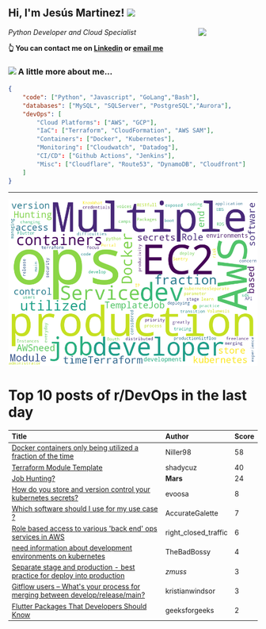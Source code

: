 <!--
**jmartinezl/jmartinezl** is a ✨ _special_ ✨ repository because its `README.md` (this file) appears on your GitHub profile.

Here are some ideas to get you started:

- 🔭 I’m currently working on ...
- 🌱 I’m currently learning ...
- 👯 I’m looking to collaborate on ...
- 🤔 I’m looking for help with ...
- 💬 Ask me about ...
- 📫 How to reach me: ...
- 😄 Pronouns: ...
- ⚡ Fun fact: ...
-->

<h2>Hi, I'm Jesús Martinez! <img src="https://media.giphy.com/media/WUlplcMpOCEmTGBtBW/giphy.gif" width="30"> </h2>
<img align='right' src="https://media.giphy.com/media/NytMLKyiaIh6VH9SPm/giphy.gif" width="120">
<p><em>Python Developer and Cloud Specialist
</em></p>

**👆 You can contact me on [Linkedin](https://www.linkedin.com/in/jes%C3%BAs-martinez-2b7b10104/) or [email me](mailto:jesus.mtz.lorenzo@gmail.com)**

### <img src="https://media.giphy.com/media/VgCDAzcKvsR6OM0uWg/giphy.gif" width="50"> A little more about me...  

```json
{
    "code": ["Python", "Javascript", "GoLang","Bash"],
    "databases": ["MySQL", "SQLServer", "PostgreSQL","Aurora"],
    "devOps": [
        "Cloud Platforms": ["AWS", "GCP"],
        "IaC": ["Terraform", "CloudFormation", "AWS SAM"],
        "Containers": ["Docker", "Kubernetes"],
        "Monitoring": ["Cloudwatch", "Datadog"],
        "CI/CD": ["Github Actions", "Jenkins"],
        "Misc": ["Cloudflare", "Route53", "DynamoDB", "Cloudfront"]
    ]
}
```
---

![Wordcloud](./cloud.png)

# Top 10 posts of r/DevOps in the last day

| Title | Author | Score |
|:---|:---|:---|
| [Docker containers only being utilized a fraction of the time](https://www.reddit.com/r/devops/comments/w2wv44/docker_containers_only_being_utilized_a_fraction/) | Niller98 | 58 |
| [Terraform Module Template](https://www.reddit.com/r/devops/comments/w32au0/terraform_module_template/) | shadycuz | 40 |
| [Job Hunting?](https://www.reddit.com/r/devops/comments/w2ykq1/job_hunting/) | __Mars__ | 24 |
| [How do you store and version control your kubernetes secrets?](https://www.reddit.com/r/devops/comments/w2t5i2/how_do_you_store_and_version_control_your/) | evoosa | 8 |
| [Which software should I use for my use case ?](https://www.reddit.com/r/devops/comments/w3hxnj/which_software_should_i_use_for_my_use_case/) | AccurateGalette | 7 |
| [Role based access to various 'back end' ops services in AWS](https://www.reddit.com/r/devops/comments/w2x21p/role_based_access_to_various_back_end_ops/) | right_closed_traffic | 6 |
| [need information about development environments on kubernetes](https://www.reddit.com/r/devops/comments/w3iyo6/need_information_about_development_environments/) | TheBadBossy | 4 |
| [Separate stage and production - best practice for deploy into production](https://www.reddit.com/r/devops/comments/w3kf01/separate_stage_and_production_best_practice_for/) | _zmuss_ | 3 |
| [Gitflow users – What's your process for merging between develop/release/main?](https://www.reddit.com/r/devops/comments/w2zj5e/gitflow_users_whats_your_process_for_merging/) | kristianwindsor | 3 |
| [Flutter Packages That Developers Should Know](https://www.reddit.com/r/devops/comments/w3j5pw/flutter_packages_that_developers_should_know/) | geeksforgeeks | 2 |
